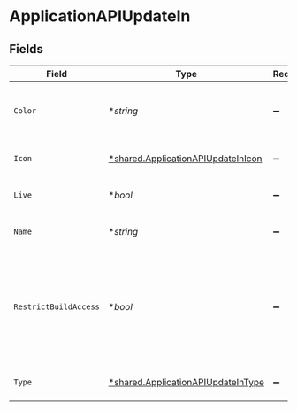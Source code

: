 # ApplicationAPIUpdateIn


## Fields

| Field                                                                                                   | Type                                                                                                    | Required                                                                                                | Description                                                                                             | Example                                                                                                 |
| ------------------------------------------------------------------------------------------------------- | ------------------------------------------------------------------------------------------------------- | ------------------------------------------------------------------------------------------------------- | ------------------------------------------------------------------------------------------------------- | ------------------------------------------------------------------------------------------------------- |
| `Color`                                                                                                 | **string*                                                                                               | :heavy_minus_sign:                                                                                      | The hex representation of the icon color of the application                                             | #00a3de                                                                                                 |
| `Icon`                                                                                                  | [*shared.ApplicationAPIUpdateInIcon](../../../pkg/models/shared/applicationapiupdateinicon.md)          | :heavy_minus_sign:                                                                                      | The icon type of the application                                                                        | CUBES                                                                                                   |
| `Live`                                                                                                  | **bool*                                                                                                 | :heavy_minus_sign:                                                                                      | Whether the application is live                                                                         | false                                                                                                   |
| `Name`                                                                                                  | **string*                                                                                               | :heavy_minus_sign:                                                                                      | The name of the application                                                                             | Cyber Risk Management Application                                                                       |
| `RestrictBuildAccess`                                                                                   | **bool*                                                                                                 | :heavy_minus_sign:                                                                                      | Whether users with the Build entitlement must be explicitly granted permission to edit this application | false                                                                                                   |
| `Type`                                                                                                  | [*shared.ApplicationAPIUpdateInType](../../../pkg/models/shared/applicationapiupdateintype.md)          | :heavy_minus_sign:                                                                                      | The type of Risk Cloud application                                                                      | CONTROLS_COMPLIANCE                                                                                     |